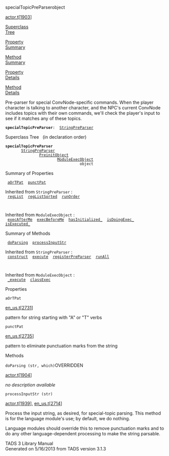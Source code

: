 <span class="title">specialTopicPreParser</span><span class="type">object</span>

[actor.t](../file/actor.t.html)\[[1903](../source/actor.t.html#1903)\]

[Superclass  
Tree](#_SuperClassTree_)

[Property  
Summary](#_PropSummary_)

[Method  
Summary](#_MethodSummary_)

[Property  
Details](#_Properties_)

[Method  
Details](#_Methods_)

<div class="fdesc">

Pre-parser for special ConvNode-specific commands. When the player
character is talking to another character, and the NPC's current
ConvNode includes topics with their own commands, we'll check the
player's input to see if it matches any of these topics.

**`specialTopicPreParser`**` :   `[`StringPreParser`](../object/StringPreParser.html)

</div>

<span id="_SuperClassTree_"></span>

<div class="mjhd">

<span class="hdln">Superclass Tree</span>   (in declaration order)

</div>

**`specialTopicPreParser`**  
`         `[`StringPreParser`](../object/StringPreParser.html)  
`                 `[`PreinitObject`](../object/PreinitObject.html)  
`                         `[`ModuleExecObject`](../object/ModuleExecObject.html)  
`                                 object`  
<span id="_PropSummary_"></span>

<div class="mjhd">

<span class="hdln">Summary of Properties</span>  

</div>

` `[`aOrTPat`](#aOrTPat)`  `[`punctPat`](#punctPat)`  `

Inherited from `StringPreParser` :  
` `[`regList`](../object/StringPreParser.html#regList)`  `[`regListSorted`](../object/StringPreParser.html#regListSorted)`  `[`runOrder`](../object/StringPreParser.html#runOrder)`  `

` `

Inherited from `ModuleExecObject` :  
` `[`execAfterMe`](../object/ModuleExecObject.html#execAfterMe)`  `[`execBeforeMe`](../object/ModuleExecObject.html#execBeforeMe)`  `[`hasInitialized_`](../object/ModuleExecObject.html#hasInitialized_)`  `[`isDoingExec_`](../object/ModuleExecObject.html#isDoingExec_)`  `[`isExecuted_`](../object/ModuleExecObject.html#isExecuted_)`  `

<span id="_MethodSummary_"></span>

<div class="mjhd">

<span class="hdln">Summary of Methods</span>  

</div>

` `[`doParsing`](#doParsing)`  `[`processInputStr`](#processInputStr)`  `

Inherited from `StringPreParser` :  
` `[`construct`](../object/StringPreParser.html#construct)`  `[`execute`](../object/StringPreParser.html#execute)`  `[`registerPreParser`](../object/StringPreParser.html#registerPreParser)`  `[`runAll`](../object/StringPreParser.html#runAll)`  `

` `

Inherited from `ModuleExecObject` :  
` `[`_execute`](../object/ModuleExecObject.html#_execute)`  `[`classExec`](../object/ModuleExecObject.html#classExec)`  `

<span id="_Properties_"></span>

<div class="mjhd">

<span class="hdln">Properties</span>  

</div>

<span id="aOrTPat"></span>

`aOrTPat`

[en_us.t](../file/en_us.t.html)\[[2731](../source/en_us.t.html#2731)\]

<div class="desc">

pattern for string starting with "A" or "T" verbs

</div>

<span id="punctPat"></span>

`punctPat`

[en_us.t](../file/en_us.t.html)\[[2735](../source/en_us.t.html#2735)\]

<div class="desc">

pattern to eliminate punctuation marks from the string

</div>

<span id="_Methods_"></span>

<div class="mjhd">

<span class="hdln">Methods</span>  

</div>

<span id="doParsing"></span>

`doParsing (str, which)`<span class="rem">OVERRIDDEN</span>

[actor.t](../file/actor.t.html)\[[1904](../source/actor.t.html#1904)\]

<div class="desc">

*no description available*

</div>

<span id="processInputStr"></span>

`processInputStr (str)`

[actor.t](../file/actor.t.html)\[[1939](../source/actor.t.html#1939)\],
[en_us.t](../file/en_us.t.html)\[[2714](../source/en_us.t.html#2714)\]

<div class="desc">

Process the input string, as desired, for special-topic parsing. This
method is for the language module's use; by default, we do nothing.

Language modules should override this to remove punctuation marks and to
do any other language-dependent processing to make the string parsable.

</div>

<div class="ftr">

TADS 3 Library Manual  
Generated on 5/16/2013 from TADS version 3.1.3

</div>
